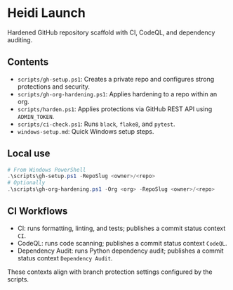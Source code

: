 # Heidi Launch

Hardened GitHub repository scaffold with CI, CodeQL, and dependency auditing.

## Contents
- `scripts/gh-setup.ps1`: Creates a private repo and configures strong protections and security.
- `scripts/gh-org-hardening.ps1`: Applies hardening to a repo within an org.
- `scripts/harden.ps1`: Applies protections via GitHub REST API using `ADMIN_TOKEN`.
- `scripts/ci-check.ps1`: Runs `black`, `flake8`, and `pytest`.
- `windows-setup.md`: Quick Windows setup steps.

## Local use
```powershell
# From Windows PowerShell
.\scripts\gh-setup.ps1 -RepoSlug <owner>/<repo>
# Optionally
.\scripts\gh-org-hardening.ps1 -Org <org> -RepoSlug <owner>/<repo>
```

## CI Workflows
- CI: runs formatting, linting, and tests; publishes a commit status context `CI`.
- CodeQL: runs code scanning; publishes a commit status context `CodeQL`.
- Dependency Audit: runs Python dependency audit; publishes a commit status context `Dependency Audit`.

These contexts align with branch protection settings configured by the scripts.